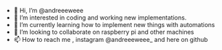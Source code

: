 - 👋 Hi, I’m @andreeeweee
- 👀 I’m interested in coding and working new implementations.
- 🌱 I’m currently learning how to implement new things with automations
- 💞️ I’m looking to collaborate on raspberry pi and other machines
- 📫 How to reach me , instagram @andreeeweee_ and here on github

<!---
andreeeweee/andreeeweee is a ✨ special ✨ repository because its `README.md` (this file) appears on your GitHub profile.
You can click the Preview link to take a look at your changes.
--->
